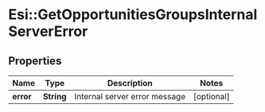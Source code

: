 # Esi::GetOpportunitiesGroupsInternalServerError

## Properties
Name | Type | Description | Notes
------------ | ------------- | ------------- | -------------
**error** | **String** | Internal server error message | [optional] 



